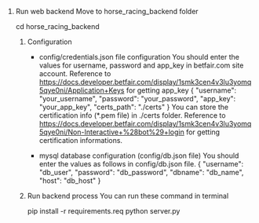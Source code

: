 1. Run web backend
    Move to horse_racing_backend folder
    
    cd horse_racing_backend

    1) Configuration
        - config/credentials.json file configuration
        You should enter the values for username, password and app_key in betfair.com site account.
        Reference to https://docs.developer.betfair.com/display/1smk3cen4v3lu3yomq5qye0ni/Application+Keys for getting app_key
            {
                "username": "your_username",
                "password": "your_password",
                "app_key": "your_app_key",
                "certs_path": "./certs"
            }
        You can store the certification info (*.pem file) in ./certs folder.
        Reference to https://docs.developer.betfair.com/display/1smk3cen4v3lu3yomq5qye0ni/Non-Interactive+%28bot%29+login for getting certification informations.

        - mysql database configuration (config/db.json file)
            You should enter the values as follows in config/db.json file.
            {
                "username": "db_user",
                "password": "db_password",
                "dbname": "db_name",
                "host": "db_host"
            }
    
    2) Run backend process
        You can run these command in terminal
        
        pip install -r requirements.req
        python server.py